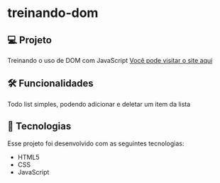 # treinando-dom
<!-- // Repassar os conceitos aprendidos aqui! -->
## 💻 Projeto 
Treinando o uso de DOM com JavaScript
[Você pode visitar o site aqui](https://valentepg.github.io/treinando-dom/)

## 🛠️ Funcionalidades
Todo list simples, podendo adicionar e deletar um item da lista 

## 🚀 Tecnologias 
Esse projeto foi desenvolvido com as seguintes tecnologias:

- HTML5
- CSS 
- JavaScript
